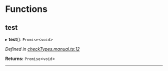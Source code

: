 

# Functions

<a id="test"></a>

##  test

▸ **test**(): `Promise`<`void`>

*Defined in [checkTypes.manual.ts:12](https://github.com/polkadot-js/api/blob/45fa3dc/packages/api/src/checkTypes.manual.ts#L12)*

**Returns:** `Promise`<`void`>

___


